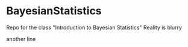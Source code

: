 # BayesianStatistics
 Repo for the class "Introduction to Bayesian Statistics"
 Reality is blurry


another line